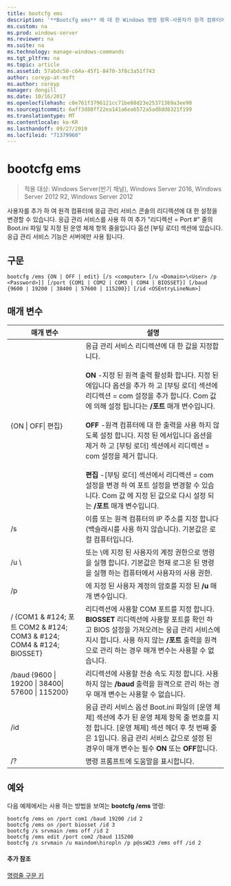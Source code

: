 ```yaml
---
title: bootcfg ems
description: '**Bootcfg ems** 에 대 한 Windows 명령 항목-사용자가 원격 컴퓨터에 응급 관리 서비스 콘솔의 리디렉션 설정을 추가 하거나 변경할 수 있습니다.'
ms.custom: na
ms.prod: windows-server
ms.reviewer: na
ms.suite: na
ms.technology: manage-windows-commands
ms.tgt_pltfrm: na
ms.topic: article
ms.assetid: 57abdc50-c64a-45f1-8470-3f8c3a51f743
author: coreyp-at-msft
ms.author: coreyp
manager: dongill
ms.date: 10/16/2017
ms.openlocfilehash: c0e761f3796121cc71be88d23e25371369a3ee90
ms.sourcegitcommit: 6aff3d88ff22ea141a6ea6572a5ad8dd6321f199
ms.translationtype: MT
ms.contentlocale: ko-KR
ms.lasthandoff: 09/27/2019
ms.locfileid: "71379960"
---
```

# <a name="bootcfg-ems"></a>bootcfg ems

>적용 대상: Windows Server(반기 채널), Windows Server 2016, Windows Server 2012 R2, Windows Server 2012

사용자를 추가 하 여 원격 컴퓨터에 응급 관리 서비스 콘솔의 리디렉션에 대 한 설정을 변경할 수 있습니다. 응급 관리 서비스를 사용 하 여 추가 "리디렉션 = Port #" 줄의 Boot.ini 파일 및 지정 된 운영 체제 항목 줄을입니다 옵션 [부팅 로더] 섹션에 있습니다. 응급 관리 서비스 기능은 서버에만 사용 됩니다.

## <a name="syntax"></a>구문
```
bootcfg /ems {ON | OFF | edit} [/s <computer> [/u <Domain>\<User> /p <Password>]] [/port {COM1 | COM2 | COM3 | COM4 | BIOSSET}] [/baud {9600 | 19200 | 38400 | 57600 | 115200}] [/id <OSEntryLineNum>]
```
## <a name="parameters"></a>매개 변수

|                            매개 변수                             |                                                                                                                                                                                                                                                                                                                                                              설명                                                                                                                                                                                                                                                                                                                                                              |
|------------------------------------------------------------------|---------------------------------------------------------------------------------------------------------------------------------------------------------------------------------------------------------------------------------------------------------------------------------------------------------------------------------------------------------------------------------------------------------------------------------------------------------------------------------------------------------------------------------------------------------------------------------------------------------------------------------------------------------------------------------------------------------------------------------------|
|                    {ON &#124; OFF&#124; 편집}                    | 응급 관리 서비스 리디렉션에 대 한 값을 지정합니다.<br /><br />**ON** -지정 된 원격 출력 활성화 <OSEntryLineNum>합니다. 지정 된 <OSEntryLineNum>에입니다 옵션을 추가 하 고 [부팅 로더] 섹션에 리디렉션 = com<X> 설정을 추가 합니다. Com 값<X> 에 의해 설정 됩니다는 **/포트** 매개 변수입니다.<br /><br />**OFF** -원격 컴퓨터에 대 한 출력을 사용 하지 않도록 설정 합니다. 지정 된 <OSEntryLineNum>에서입니다 옵션을 제거 하 고 [부팅 로더] 섹션에서 리디렉션 = com<X> 설정을 제거 합니다.<br /><br />**편집** -[부팅 로더] 섹션에서 리디렉션 = com<X> 설정을 변경 하 여 포트 설정을 변경할 수 있습니다. Com 값<X> 에 지정 된 값으로 다시 설정 되는 **/포트** 매개 변수입니다. |
|                          /s <computer>                           |                                                                                                                                                                                                                                                                                                          이름 또는 원격 컴퓨터의 IP 주소를 지정 합니다 (백슬래시를 사용 하지 않습니다). 기본값은 로컬 컴퓨터입니다.                                                                                                                                                                                                                                                                                                           |
|                       /u <Domain>\\<User>                        |                                                                                                                                                                                                                                                                 <User> 또는 <Domain>\\<User>에 지정 된 사용자의 계정 권한으로 명령을 실행 합니다. 기본값은 현재 로그온 된 명령을 실행 하는 컴퓨터에서 사용자의 사용 권한.                                                                                                                                                                                                                                                                  |
|                          /p <Password>                           |                                                                                                                                                                                                                                                                                                                         에 지정 된 사용자 계정의 암호를 지정 된 **/u** 매개 변수입니다.                                                                                                                                                                                                                                                                                                                         |
| / {COM1 & #124; 포트 COM2 & #124; COM3 & #124; COM4 & #124; BIOSSET}  |                                                                                                                                                                                                                              리디렉션에 사용할 COM 포트를 지정 합니다. **BIOSSET** 리디렉션에 사용할 포트를 확인 하 고 BIOS 설정을 가져오려는 응급 관리 서비스에 지시 합니다. 사용 하지 않는 **/포트** 출력을 원격으로 관리 하는 경우 매개 변수는 사용할 수 없습니다.                                                                                                                                                                                                                              |
| /baud {9600 &#124; 19200 &#124; 38400&#124; 57600 &#124; 115200} |                                                                                                                                                                                                                                                                                               리디렉션에 사용할 전송 속도 지정 합니다. 사용 하지 않는 **/baud** 출력을 원격으로 관리 하는 경우 매개 변수는 사용할 수 없습니다.                                                                                                                                                                                                                                                                                               |
|                       /id <OSEntryLineNum>                       |                                                                                                                                                                                              응급 관리 서비스 옵션 Boot.ini 파일의 [운영 체제] 섹션에 추가 된 운영 체제 항목 줄 번호를 지정 합니다. [운영 체제] 섹션 헤더 후 첫 번째 줄은 1입니다. 응급 관리 서비스 값으로 설정 된 경우이 매개 변수는 필수 **ON** 또는 **OFF**합니다.                                                                                                                                                                                              |
|                                /?                                |                                                                                                                                                                                                                                                                                                                                                 명령 프롬프트에 도움말을 표시합니다.                                                                                                                                                                                                                                                                                                                                                  |

## <a name="BKMK_examples"></a>예와
다음 예제에서는 사용 하는 방법을 보여는 **bootcfg /ems** 명령:
```
bootcfg /ems on /port com1 /baud 19200 /id 2 
bootcfg /ems on /port biosset /id 3 
bootcfg /s srvmain /ems off /id 2 
bootcfg /ems edit /port com2 /baud 115200 
bootcfg /s srvmain /u maindom\hiropln /p p@ssW23 /ems off /id 2
```
#### <a name="additional-references"></a>추가 참조
[명령줄 구문 키](command-line-syntax-key.md)

